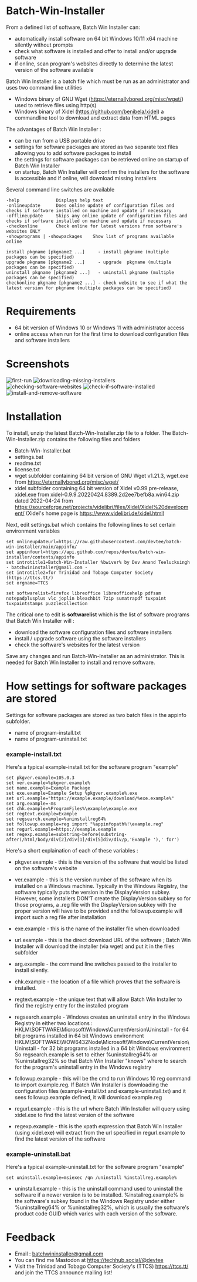 # Batch-Win-Installer

From a defined list of software, Batch Win Installer can:
* automatically install software on 64 bit Windows 10/11 x64 machine silently without prompts
* check what software is installed and offer to install and/or upgrade software
* if online, scan program's websites directly to determine the latest version of the software available

Batch Win Installer is a batch file which must be run as an administrator and uses two command line utilities 

* Windows binary of GNU Wget (https://eternallybored.org/misc/wget/) used to retrieve files using http(s) 
* Windows binary of Xidel (https://github.com/benibela/xidel) a commandline tool to download and extract data from HTML pages 

The advantages of Batch Win Installer :

* can be run from a USB portable drive
* settings for software packages are stored as two separate text files allowing you to add software packages to install
* the settings for software packages can be retrieved online on startup of Batch Win Installer 
* on startup, Batch Win Installer will confirm the installers for the software is accessible and if online, will download missing installers

Several command line switches are available 
```
-help              Displays help text
-onlineupdate      Does online update of configuration files and checks if software installed on machine and update if necessary
-offlineupdate     Skips any online update of configuration files and checks if software installed on machine and update if necessary
-checkonline       Check online for latest versions from software's websites ONLY
-showprograms | -showpackages    Show list of programs available online

install pkgname [pkgname2 ...]     - install pkgname (multiple packages can be specified)
upgrade pkgname [pkgname2 ...]     - upgrade  pkgname (multiple packages can be specified)
uninstall pkgname [pkgname2 ...]   - uninstall pkgname (multiple packages can be specified)
checkonline pkgname [pkgname2 ...] - check website to see if what the latest version for pkgname (multiple packages can be specified)
```

# Requirements

* 64 bit version of Windows 10 or Windows 11 with administrator access 
* online access when run for the first time to download configuration files and software installers

# Screenshots
![first-run](https://user-images.githubusercontent.com/41971042/209055473-e30a092c-e483-4d2e-92d7-25806bf05845.png)
![downloading-missing-installers](https://user-images.githubusercontent.com/41971042/209055493-a03d8bf0-f3e3-4eaa-a4e6-b5b31d983040.png)
![checking-software-websites](https://user-images.githubusercontent.com/41971042/209055503-ce81a60c-c474-4352-973c-401490984b8d.png)
![check-if-software-installed](https://user-images.githubusercontent.com/41971042/209055521-8fae5682-94b1-4a42-9a2a-6d9f89502e3c.png)
![install-and-remove-software](https://user-images.githubusercontent.com/41971042/209055540-9723e3f9-02f9-43bc-85e8-f7e7df91a0cc.png)






# Installation

To install, unzip the latest Batch-Win-Installer.zip file to a folder. The Batch-Win-Installer.zip contains the following files and folders
* Batch-Win-Installer.bat 
* settings.bat
* readme.txt
* license.txt
* wget subfolder containing 64 bit version of GNU Wget v1.21.3, wget.exe from https://eternallybored.org/misc/wget/
* xidel subfolder containing 64 bit version of Xidel v0.99 pre-release, xidel.exe from xidel-0.9.9.20220424.8389.2d2ee7befb8a.win64.zip dated 2022-04-24
  from https://sourceforge.net/projects/videlibri/files/Xidel/Xidel%20development/ (Xidel's home page is https://www.videlibri.de/xidel.html)

Next, edit settings.bat which contains the following lines to set certain environment variables

```
set onlineupdateurl=https://raw.githubusercontent.com/devtee/batch-win-installer/main/appinfo/
set appinfourl=https://api.github.com/repos/devtee/batch-win-installer/contents/appinfo
set introtitle1=Batch-Win-Installer %bwiver% by Dev Anand Teelucksingh - batchwininstaller@gmail.com -
set introtitle2=for Trinidad and Tobago Computer Society (https://ttcs.tt/) 
set orgname=TTCS

set softwarelist=firefox libreoffice libreofficehelp pdfsam notepadplusplus vlc joplin bleachbit 7zip sumatrapdf tuxpaint tuxpaintstamps puzzlecollection
```

The critical one to edit is **softwarelist** which is the list of software programs that Batch Win Installer will :
* download the software configuration files and software installers
* install / upgrade software using the software installers 
* check the software's websites for the latest version

Save any changes and run Batch-Win-Installer as an administrator. This is needed for Batch Win Installer to install and remove software.

# How settings for software packages are stored 

Settings for software packages are stored as two batch files in the appinfo subfolder. 

* name of program-install.txt
* name of program-uninstall.txt

### example-install.txt

Here's a typical example-install.txt for the software program "example"

```
set pkgver.example=105.0.3
set ver.example=%pkgver.example%
set name.example=Example Package
set exe.example=Example Setup %pkgver.example%.exe
set url.example="https://example.example/download/%exe.example%"
set arg.example=-ms
set chk.example=%ProgramFiles%\example\example.exe
set regtext.example=Example
set regsearch.example=%uninstallreg64%
set followup.example=reg import "%appinfopath%!\example.reg"
set regurl.example=https://example.example
set regexp.example=substring-before(substring-after(/html/body/div[2]/div[1]/div[5]div/div/p,'Example '),' for')
```
Here's a short explaination of each of these variables :
* pkgver.example - this is the version of the software that would be listed on the software's website
* ver.example - this is the version number of the software when its installed on a Windows machine. 
                Typically in the Windows Registry, the software typically puts the version in the DisplayVersion subkey.
                However, some installers DON'T create the DisplayVersion subkey so for those programs, 
                a .reg file with the DisplayVersion subkey with the proper version will have to be provided
                and the followup.example will import such a reg file after installation
                
* exe.example - this is the name of the installer file when downloaded
* url.example - this is the direct download URL of the software ; Batch Win Installer will download the installer (via wget) 
                and put it in the files subfolder 
* arg.example - the command line switches passed to the installer to install silently.
* chk.example - the location of a file which proves that the software is installed.
* regtext.example - the unique text that will allow Batch Win Installer to find the registry entry for the installed program
* regsearch.example - Windows creates an uninstall entry in the Windows Registry in either two locations :
                      HKLM\SOFTWARE\Microsoft\Windows\CurrentVersion\Uninstall - for 64 bit programs installed in 64 bit Windows environment
                      HKLM\SOFTWARE\WOW6432Node\Microsoft\Windows\CurrentVersion\Uninstall - for 32 bit programs installed in a 64 bit Windows environment
So regsearch.example is set to either %uninstallreg64% or %uninstallreg32% so that Batch Win Installer "knows" where to search for the program's uninstall entry in the Windows registry                         

* followup.example - this will be the cmd to run Windows 10 reg command to import example.reg. If Batch Win Installer is downloading the configuration files (example-install.txt and example-uninstall.txt) and it sees followup.example defined, it will download example.reg

* regurl.example - this is the url where Batch Win Installer will query using xidel.exe to find the latest version of the software
* regexp.example - this is the xpath expression that Batch Win Installer (using xidel.exe) will extract from the url specified in regurl.example 
                   to find the latest version of the software 

### example-uninstall.bat

Here's a typical example-uninstall.txt for the software program "example"
```
set uninstall.example=msiexec /qn /uninstall %installreg.example%
```
* uninstall.example - this is the uninstall command used to uninstall the software if a newer version is to be installed. 
%installreg.example% is the software's subkey found in the Windows Registry under either %uninstallreg64% or %uninstallreg32%, 
which is usually the software's product code GUID which varies with each version of the software. 



# Feedback

* Email : batchwininstaller@gmail.com
* You can find me Mastodon at https://techhub.social/@devtee
* Visit the Trinidad and Tobago Computer Society's (TTCS) https://ttcs.tt/ and join the TTCS announce mailing list!

